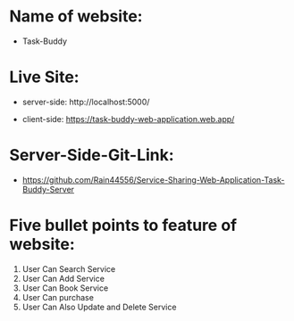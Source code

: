 # Name of website: 
* Task-Buddy

# Live Site: 
* server-side: http://localhost:5000/

* client-side: https://task-buddy-web-application.web.app/

# Server-Side-Git-Link: 
*  https://github.com/Rain44556/Service-Sharing-Web-Application-Task-Buddy-Server

# Five bullet points to feature of website:

1. User Can Search Service
2. User Can Add Service
3. User Can Book Service
4. User Can purchase
5. User Can Also Update and Delete Service